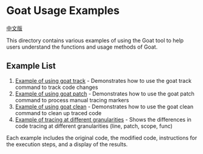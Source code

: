 # Goat Usage Examples

[中文版](zh-cn/README.md)

This directory contains various examples of using the Goat tool to help users understand the functions and usage methods of Goat.

## Example List

1. [Example of using goat track](./track_example.md) - Demonstrates how to use the goat track command to track code changes
2. [Example of using goat patch](./patch_example.md) - Demonstrates how to use the goat patch command to process manual tracing markers
3. [Example of using goat clean](./clean_example.md) - Demonstrates how to use the goat clean command to clean up traced code
4. [Example of tracing at different granularities](./granularity_example.md) - Shows the differences in code tracing at different granularities (line, patch, scope, func)

Each example includes the original code, the modified code, instructions for the execution steps, and a display of the results.